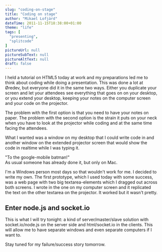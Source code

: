 ```yaml
---
slug: "coding-on-stage"
title: "Coding on stage"
author: "Mikael Lofjärd"
dateTime: 2011-11-15T18:38:00+01:00
theme: "life"
tags: [
  "presenting",
  "splitcode"
]
pictureUrl: null
pictureSubText: null
pictureAltText: null
draft: false
---
```

I held a tutorial on HTML5 today at work and my preparations led me to think about coding while doing a presentation. This was done a lot at &Oslash;redev, but everyone did it in the same two ways. Either you duplicate your screen and let your attendees see everything that goes on on your desktop, or you extend your desktop, keeping your notes on the computer screen and your code on the projector.

The problem with the first option is that you need to have your notes on paper. The problem with the second option is the strain it puts on your neck when you have to look at the projector while coding and at the same time facing the attendees.

What I wanted was a window on my desktop that I could write code in and another window on the extended projector screen that would show the code in realtime while I was typing it.

"To the google-mobile batman!"  
As usual someone has already done it, but only on Mac.

I'm a Windows person most days so that wouldn't work for me. I decided to write my own. The first prototype, which I used today with some success, was a web page with two big textarea-elements which I dragged out across both screens. I wrote in the one on my computer screen and it replicated the text on the other textarea on the projector. It worked but it wasn't pretty.

## Enter node.js and socket.io

This is what I will try tonight: a kind of server/master/slave solution with socket.io/node.js on the server side and html/socket.io in the clients. This will allow me to have separate windows and even separate computers if I want to.

Stay tuned for my failure/success story tomorrow.

